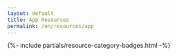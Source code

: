 ```yaml
---
layout: default
title: App Resources
permalink: /en/resources/app
---
```



{%- include partials/resource-category-badges.html -%}

